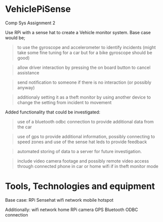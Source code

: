 # VehiclePiSense
Comp Sys Assignment 2

Use RPi with a sense hat to create a Vehicle monitor system.
Base case would be;
> to use the gyroscope and accelerometer to identify incidents (might take some fine tuning for a car but for a bike gyroscope should be good)

> allow driver interaction by pressing the on board button to cancel assistance

> send notification to someone if there is no interaction (or possibly anyway)

> additionaly setting it as a theft monitor by using another device to change the setting from incident to movement

Added functionality that could be investigated:
> use of a bluetooth odbc connection to provide additional data from the car

> use of gps to provide additional information, possibly connecting to speed zones and use of the sense hat leds to provide feedback

> automated storing of data to a server for future investigation.

> include video camera footage and possibly remote video access through connected phone in car or home wifi if in theft monitor mode

# Tools, Technologies and equipment
Base case:
RPi
Sensehat
wifi network mobile hotspot

Additionally:
wifi network home
RPi camera
GPS
Bluetooth ODBC connection
